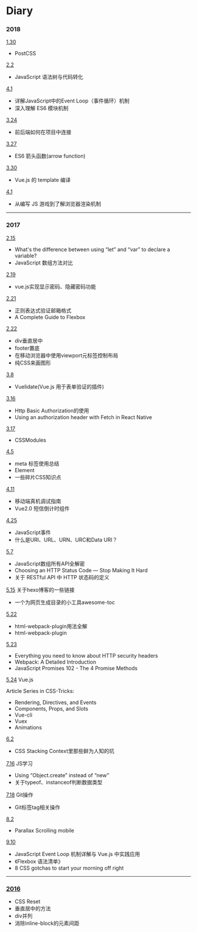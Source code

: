 # Diary

### 2018

[1.30](https://github.com/Cruyun/Diary/blob/master/2018/2018.1.30.md)

- PostCSS

[2.2](https://github.com/Cruyun/Diary/blob/master/2018/2018.1.30.md) 

- JavaScript 语法树与代码转化

[4.1](https://github.com/Cruyun/Diary/blob/master/2018/2018.4.1.md)

- 详解JavaScript中的Event Loop（事件循环）机制
- 深入理解 ES6 模块机制

[3.24](https://github.com/Cruyun/Diary/blob/master/2018/%E5%89%8D%E5%90%8E%E7%AB%AF%E5%A6%82%E4%BD%95%E5%9C%A8%E9%A1%B9%E7%9B%AE%E4%B8%AD%E8%BF%9E%E6%8E%A5.md) 

- 前后端如何在项目中连接


[3.27](https://github.com/Cruyun/Diary/blob/master/2018/ES6%20%E7%AE%AD%E5%A4%B4%E5%87%BD%E6%95%B0.md)

- ES6 箭头函数(arrow function)

[3.30](https://github.com/Cruyun/Diary/blob/master/2018/Vue.js%20%E7%9A%84%20template%20%E7%BC%96%E8%AF%91.md)

- Vue.js 的 template 编译

[4.1](https://github.com/Cruyun/Diary/blob/master/2018/%E4%BB%8E%E7%BC%96%E5%86%99%20JS%20%E6%B8%B8%E6%88%8F%E5%88%B0%E4%BA%86%E8%A7%A3%E6%B5%8F%E8%A7%88%E5%99%A8%E6%B8%B2%E6%9F%93%E6%9C%BA%E5%88%B6.md)

- 从编写 JS 游戏到了解浏览器渲染机制

---

### 2017

[2.15](https://github.com/Cruyun/Diary/blob/master/2017/2017.2.15.md)

- What's the difference between using “let” and “var” to declare a variable?
- JavaScript 数组方法对比

[2.19](https://github.com/Cruyun/Diary/blob/master/2017/2017.2.19.md)

- vue.js实现显示密码、隐藏密码功能

[2.21](https://github.com/Cruyun/Diary/blob/master/2017/2017.2.21.md)
- 正则表达式验证邮箱格式
- A Complete Guide to Flexbox

[2.22](https://github.com/Cruyun/Diary/blob/master/2017/2017.2.22.md)

- div垂直居中
- footer置底
- 在移动浏览器中使用viewport元标签控制布局
- 纯CSS来画图形

[3.8](https://github.com/Cruyun/Diary/blob/master/2017/2017.3.8.md)

- Vuelidate(Vue.js 用于表单验证的插件)

[3.16](https://github.com/Cruyun/Diary/blob/master/2017/2017.3.16.md)

- Http Basic Authorization的使用
- Using an authorization header with Fetch in React Native

[3.17](https://github.com/Cruyun/Diary/blob/master/2017/2017.3.17.md)

- CSSModules

[4.5](https://github.com/Cruyun/Diary/blob/master/2017/2017.4.5.md)

- meta 标签使用总结
- Element
- 一些碎片CSS知识点

[4.11](https://github.com/Cruyun/Diary/blob/master/2017/2017.4.11.md)

- 移动端真机调试指南
- Vue2.0 短信倒计时组件

[4.25](https://github.com/Cruyun/Diary/blob/master/2017/2017.4.25.md)

- JavaScript事件
- 什么是URI、URL、URN、URC和Data URI？

[5.7](https://github.com/Cruyun/Diary/blob/master/2017/2017.5.7.md)

- JavaScript数组所有API全解密
- Choosing an HTTP Status Code — Stop Making It Hard
- 关于 RESTful API 中 HTTP 状态码的定义

[5.15](https://github.com/Cruyun/Diary/blob/master/2017/2017.5.15.md) 关于hexo博客的一些链接

- 一个为网页生成目录的小工具awesome-toc

[5.22](https://github.com/Cruyun/Diary/blob/master/2017/2017.5.22.md)

- html-webpack-plugin用法全解
- html-webpack-plugin

[5.23](https://github.com/Cruyun/Diary/blob/master/2017/2017.5.23.md)

- Everything you need to know about HTTP security headers
- Webpack: A Detailed Introduction
- JavaScript Promises 102 - The 4 Promise Methods

[5.24](https://github.com/Cruyun/Diary/blob/master/2017/2017.5.24.md) Vue.js

Article Series in CSS-Tricks:
- Rendering, Directives, and Events
- Components, Props, and Slots
- Vue-cli
- Vuex
- Animations

[6.2](https://github.com/Cruyun/Diary/blob/master/2017/2017.6.2.md)

- CSS Stacking Context里那些鲜为人知的坑

[7.16](https://github.com/Cruyun/Diary/blob/master/2017/2017.7.16.md) JS学习

- Using “Object.create” instead of “new”
- 关于typeof、instanceof判断数据类型

[7.18](https://github.com/Cruyun/Diary/blob/master/2017/2017.7.18.md) Git操作

- Git标签tag相关操作

[8.2](https://github.com/Cruyun/Diary/blob/master/2017/2017.8.2.md)

- Parallax Scrolling mobile

[9.10](https://github.com/Cruyun/Diary/blob/master/2017/2017.9.10.md)

- JavaScript Event Loop 机制详解与 Vue.js 中实践应用
- 《Flexbox 语法清单》
- 8 CSS gotchas to start your morning off right

---

### [2016](https://github.com/Cruyun/Diary/blob/master/2016/2016.6.2.md)

- CSS Reset
- 垂直居中的方法
- div并列
- 消除inline-block的元素间距
